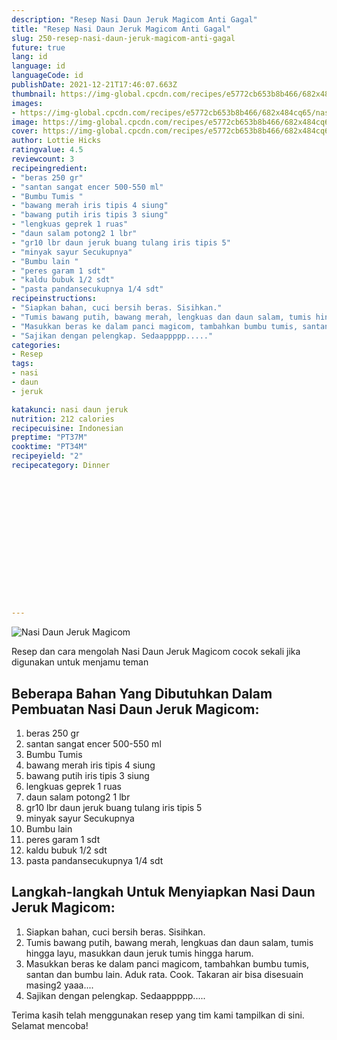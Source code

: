 ```yaml
---
description: "Resep Nasi Daun Jeruk Magicom Anti Gagal"
title: "Resep Nasi Daun Jeruk Magicom Anti Gagal"
slug: 250-resep-nasi-daun-jeruk-magicom-anti-gagal
future: true
lang: id
language: id
languageCode: id
publishDate: 2021-12-21T17:46:07.663Z 
thumbnail: https://img-global.cpcdn.com/recipes/e5772cb653b8b466/682x484cq65/nasi-daun-jeruk-magicom-foto-resep-utama.png
images:
- https://img-global.cpcdn.com/recipes/e5772cb653b8b466/682x484cq65/nasi-daun-jeruk-magicom-foto-resep-utama.png
image: https://img-global.cpcdn.com/recipes/e5772cb653b8b466/682x484cq65/nasi-daun-jeruk-magicom-foto-resep-utama.png
cover: https://img-global.cpcdn.com/recipes/e5772cb653b8b466/682x484cq65/nasi-daun-jeruk-magicom-foto-resep-utama.png
author: Lottie Hicks
ratingvalue: 4.5
reviewcount: 3
recipeingredient:
- "beras 250 gr"
- "santan sangat encer 500-550 ml"
- "Bumbu Tumis "
- "bawang merah iris tipis 4 siung"
- "bawang putih iris tipis 3 siung"
- "lengkuas geprek 1 ruas"
- "daun salam potong2 1 lbr"
- "gr10 lbr daun jeruk buang tulang iris tipis 5"
- "minyak sayur Secukupnya"
- "Bumbu lain "
- "peres garam 1 sdt"
- "kaldu bubuk 1/2 sdt"
- "pasta pandansecukupnya 1/4 sdt"
recipeinstructions:
- "Siapkan bahan, cuci bersih beras. Sisihkan."
- "Tumis bawang putih, bawang merah, lengkuas dan daun salam, tumis hingga layu, masukkan daun jeruk tumis hingga harum."
- "Masukkan beras ke dalam panci magicom, tambahkan bumbu tumis, santan dan bumbu lain. Aduk rata. Cook. Takaran air bisa disesuain masing2 yaaa...."
- "Sajikan dengan pelengkap. Sedaappppp....."
categories:
- Resep
tags:
- nasi
- daun
- jeruk

katakunci: nasi daun jeruk 
nutrition: 212 calories
recipecuisine: Indonesian
preptime: "PT37M"
cooktime: "PT34M"
recipeyield: "2"
recipecategory: Dinner


     
    
    
    
    
    
    
    
    
    
    
      
    
---
```



![Nasi Daun Jeruk Magicom](https://img-global.cpcdn.com/recipes/e5772cb653b8b466/682x484cq65/nasi-daun-jeruk-magicom-foto-resep-utama.png)

Resep dan cara mengolah  Nasi Daun Jeruk Magicom cocok sekali jika digunakan untuk menjamu teman

<!--inarticleads1-->

## Beberapa Bahan Yang Dibutuhkan Dalam Pembuatan Nasi Daun Jeruk Magicom:

1. beras 250 gr
1. santan sangat encer 500-550 ml
1. Bumbu Tumis 
1. bawang merah iris tipis 4 siung
1. bawang putih iris tipis 3 siung
1. lengkuas geprek 1 ruas
1. daun salam potong2 1 lbr
1. gr10 lbr daun jeruk buang tulang iris tipis 5
1. minyak sayur Secukupnya
1. Bumbu lain 
1. peres garam 1 sdt
1. kaldu bubuk 1/2 sdt
1. pasta pandansecukupnya 1/4 sdt



<!--inarticleads2-->

## Langkah-langkah Untuk Menyiapkan Nasi Daun Jeruk Magicom:

1. Siapkan bahan, cuci bersih beras. Sisihkan.
1. Tumis bawang putih, bawang merah, lengkuas dan daun salam, tumis hingga layu, masukkan daun jeruk tumis hingga harum.
1. Masukkan beras ke dalam panci magicom, tambahkan bumbu tumis, santan dan bumbu lain. Aduk rata. Cook. Takaran air bisa disesuain masing2 yaaa....
1. Sajikan dengan pelengkap. Sedaappppp.....




Terima kasih telah menggunakan resep yang tim kami tampilkan di sini. Selamat mencoba!
